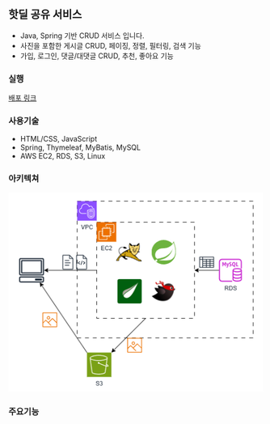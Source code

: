 ## 핫딜 공유 서비스
* Java, Spring 기반 CRUD 서비스 입니다.
* 사진을 포함한 게시글 CRUD, 페이징, 정렬, 필터링, 검색 기능
* 가입, 로그인, 댓글/대댓글 CRUD, 추천, 좋아요 기능

### 실행
[배포 링크](http://ec2-52-79-247-202.ap-northeast-2.compute.amazonaws.com:8080/)

### 사용기술
* HTML/CSS, JavaScript
* Spring, Thymeleaf, MyBatis, MySQL
* AWS EC2, RDS, S3, Linux

### 아키텍쳐
![핫딜맨 아키텍쳐](https://github.com/mrtorture/hotdeal/blob/master/%EB%B0%B0%ED%8F%AC.png)

### 주요기능
